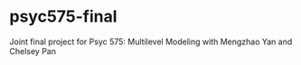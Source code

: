 # psyc575-final
Joint final project for Psyc 575: Multilevel Modeling with Mengzhao Yan and Chelsey Pan
